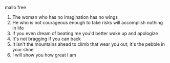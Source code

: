 mallo free
1. The woman who has no imagination has no wings
2. He who is not courageous enough to take risks will accomplish nothing in life
3. If you even dream of beating me you'd better wake up and apologize
4. It's not bragging if you can back
5. It isn't the mountains ahead to climb that wear you out; it's the pebble in your shoe
6. I will show you how great I am
